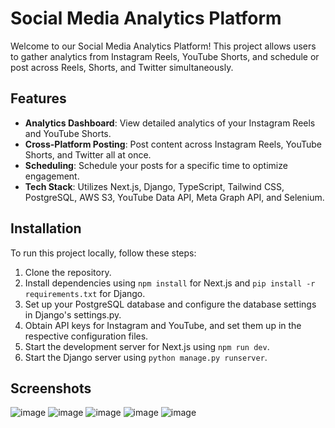 # Social Media Analytics Platform

Welcome to our Social Media Analytics Platform! This project allows users to gather analytics from Instagram Reels, YouTube Shorts, and schedule or post across Reels, Shorts, and Twitter simultaneously.

## Features

- **Analytics Dashboard**: View detailed analytics of your Instagram Reels and YouTube Shorts.
- **Cross-Platform Posting**: Post content across Instagram Reels, YouTube Shorts, and Twitter all at once.
- **Scheduling**: Schedule your posts for a specific time to optimize engagement.
- **Tech Stack**: Utilizes Next.js, Django, TypeScript, Tailwind CSS, PostgreSQL, AWS S3, YouTube Data API, Meta Graph API, and Selenium.

## Installation

To run this project locally, follow these steps:

1. Clone the repository.
2. Install dependencies using `npm install` for Next.js and `pip install -r requirements.txt` for Django.
3. Set up your PostgreSQL database and configure the database settings in Django's settings.py.
4. Obtain API keys for Instagram and YouTube, and set them up in the respective configuration files.
5. Start the development server for Next.js using `npm run dev`.
6. Start the Django server using `python manage.py runserver`.

## Screenshots
![image](https://github.com/BrandonDeoram/MultiPost/assets/47582804/39a3c7c8-b0e4-4781-8223-9f508d45ea98)
![image](https://github.com/BrandonDeoram/MultiPost/assets/47582804/4738b783-98c5-449c-87e6-1ec3c92cd007)
![image](https://github.com/BrandonDeoram/MultiPost/assets/47582804/3ca8b4cf-4d72-4d5f-8d2f-89260e91b61d)
![image](https://github.com/BrandonDeoram/MultiPost/assets/47582804/3c336eee-b714-4aff-9bdd-05b4ea1803bb)
![image](https://github.com/BrandonDeoram/MultiPost/assets/47582804/195d7375-1e5f-4e29-bc7f-0206f4cf1be6)
